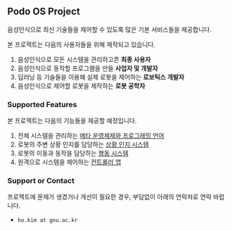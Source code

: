 ## Podo OS Project

음성인식으로 최신 기술들을 제어할 수 있도록 많은 기본 서비스들을 제공합니다.

본 프로젝트는 다음의 사용자들을 위해 제작되고 있습니다.

1. 음성인식으로 모든 시스템을 관리하고픈 **최종 사용자**
2. 음성인식으로 동작할 프로그램을 만들 **사업자 및 개발자**
3. 딥러닝 등 기술들을 이용해 실제 로봇을 제어하는 **로보틱스 개발자**
4. 음성인식으로 제어할 로봇을 제작하는 **로봇 공학자**

### Supported Features

본 프로젝트는 다음의 기능들을 제공할 예정입니다.

1. 전체 시스템을 관리하는 [메타 운영체제와 프로그래밍 언어](https://github.com/podo-os/podo-os)
2. 로봇의 주변 상황 인지를 담당하는 [상황 인지 시스템]()
3. 로봇의 이동과 동작을 담당하는 [행동 시스템]()
4. 원격으로 시스템을 제어하는 [컨트롤러 앱]()

### Support or Contact

프로젝트에 문제가 생겼거나 개선이 필요한 경우, 부담없이 아래의 연락처로 연락 바랍니다.

* `ho.kim at gnu.ac.kr`
